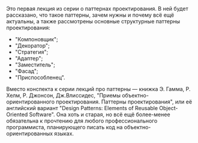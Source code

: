 Это первая лекция из серии о паттернах проектирования. В ней будет рассказано, что такое паттерны, зачем нужны и почему всё ещё актуальны, а также рассмотрены основные структурные паттерны проектирования:

- "Компоновщик";
- "Декоратор";
- "Стратегия";
- "Адаптер";
- "Заместитель";
- "Фасад";
- "Приспособленец".

Вместо конспекта к серии лекций про паттерны — книжка Э. Гамма, Р. Хелм, Р. Джонсон, Дж.Влиссидес, "Приемы объектно-ориентированного проектирования. Паттерны проектирования", или её английский вариант "Design Patterns: Elements of Reusable Object-Oriented Software". Она хоть и старая, но всё ещё более-менее обязательна к прочтению для любого профессионального программиста, планирующего писать код на объектно-ориентированных языках.